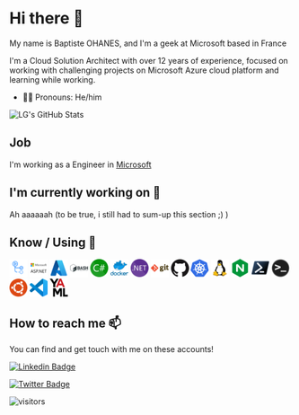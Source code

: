 # Hi there 👋

My name is Baptiste OHANES, and I'm a geek at Microsoft based in France

I'm a Cloud Solution Architect with over 12 years of experience, focused on working with challenging projects on Microsoft Azure cloud platform and learning while working.

- 🙋‍♂️ Pronouns: He/him

![LG's GitHub Stats](https://github-readme-stats.vercel.app/api?username=baptisteohanes&show_icons=true)

## Job

I'm working as a Engineer in [Microsoft](https://github.com/microsoft)

## I'm currently working on 🔭

Ah aaaaaah (to be true, i still had to sum-up this section ;) )

## Know / Using 🧠

<img src="https://github.com/github/explore/blob/master/topics/actions/actions.png?raw=true" height="32" /> <img src="https://github.com/github/explore/blob/main/topics/aspnet/aspnet.png?raw=true" height="32" /> <img src="https://github.com/github/explore/blob/main/topics/azure/azure.png?raw=true" height="32" /> <img src="https://github.com/github/explore/blob/main/topics/bash/bash.png?raw=true" height="32" /> <img src="https://github.com/github/explore/blob/main/topics/csharp/csharp.png?raw=true" height="32" /> <img src="https://github.com/github/explore/blob/main/topics/docker/docker.png?raw=true" height="32" /> <img src="https://github.com/github/explore/blob/main/topics/dotnet/dotnet.png?raw=true" height="32" /> <img src="https://github.com/github/explore/blob/main/topics/git/git.png?raw=true" height="32" /> <img src="https://github.com/github/explore/blob/main/topics/github/github.png?raw=true" height="32" /> <img src="https://github.com/github/explore/blob/main/topics/kubernetes/kubernetes.png?raw=true" height="32" /> <img src="https://github.com/github/explore/blob/main/topics/linux/linux.png?raw=true" height="32" /> <img src="https://github.com/github/explore/blob/main/topics/nginx/nginx.png?raw=true" height="32" /> <img src="https://github.com/github/explore/blob/main/topics/powershell/powershell.png?raw=true" height="32" /> <img src="https://github.com/github/explore/blob/main/topics/terminal/terminal.png?raw=true" height="32" /> <img src="https://github.com/github/explore/blob/main/topics/ubuntu/ubuntu.png?raw=true" height="32" /> <img src="https://github.com/github/explore/blob/main/topics/visual-studio-code/visual-studio-code.png?raw=true" height="32" /> <img src="https://github.com/github/explore/blob/main/topics/yaml/yaml.png?raw=true" height="32" />

## How to reach me 📫

You can find and get touch with me on these accounts!

[![Linkedin Badge](https://img.shields.io/badge/baptisteohanes-follow%20on%20linkedin-blue?style=for-the-badge&logo=linkedin)](https://www.linkedin.com/in/baptisteohanes/)

[![Twitter Badge](https://img.shields.io/badge/baptisteohanes-follow%20on%20twitter-blue?style=for-the-badge&logo=twitter)](https://twitter.com/baptisteohanes/)

![visitors](https://img.shields.io/badge/dynamic/json?color=informational&label=visitor%20count&query=value&url=https%3A%2F%2Fapi.countapi.xyz%2Fhit%2Fbaptisteohanes.baptisteohanes%2Freadme)
